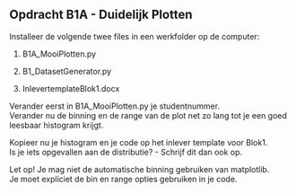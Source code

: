

## Opdracht B1A - Duidelijk Plotten

Installeer de volgende twee files in een werkfolder op de computer:

1. B1A_MooiPlotten.py

2. B1_DatasetGenerator.py

3. InlevertemplateBlok1.docx

Verander eerst in B1A_MooiPlotten.py je studentnummer.<br>
Verander nu de binning en de range van de plot net zo lang tot je een goed leesbaar histogram krijgt.

Kopieer nu je histogram en je code op het inlever template voor Blok1. <br>
Is je iets opgevallen aan de distributie? - Schrijf dit dan ook op.

Let op! Je mag niet de automatische binning gebruiken van matplotlib.<br>
Je moet expliciet de bin en range opties gebruiken in je code.